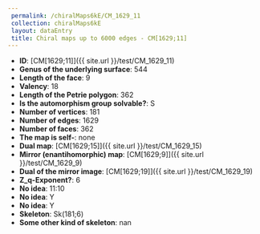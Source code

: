 ```yaml
--- 
 permalink: /chiralMaps6kE/CM_1629_11 
 collection: chiralMaps6kE
 layout: dataEntry
 title: Chiral maps up to 6000 edges - CM[1629;11]
---
```


- **ID**: [CM[1629;11]]({{ site.url }}/test/CM_1629_11)
- **Genus of the underlying surface**: 544
- **Length of the face**: 9
- **Valency**: 18
- **Length of the Petrie polygon**: 362
- **Is the automorphism group solvable?**: S
- **Number of vertices**: 181
- **Number of edges**: 1629
- **Number of faces**: 362
- **The map is self-**: none
- **Dual map**: [CM[1629;15]]({{ site.url }}/test/CM_1629_15)
- **Mirror (enantihomorphic) map**: [CM[1629;9]]({{ site.url }}/test/CM_1629_9)
- **Dual of the mirror image**: [CM[1629;19]]({{ site.url }}/test/CM_1629_19)
- **Z_q-Exponent?**: 6
- **No idea**:  11:10
- **No idea**: Y
- **No idea**: Y
- **Skeleton**: Sk(181;6)
- **Some other kind of skeleton**: nan

